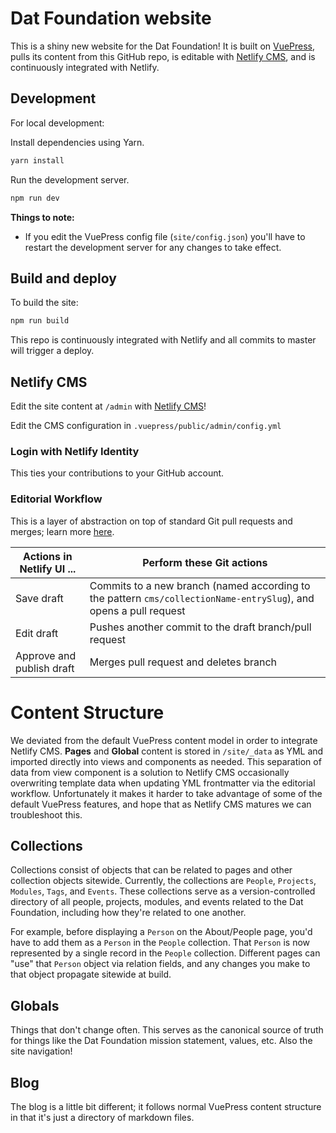 # Dat Foundation website

This is a shiny new website for the Dat Foundation! It is built on [VuePress](https://vuepress.vuejs.org/), pulls its content from this GitHub repo, is editable with [Netlify CMS](https://www.netlifycms.org/), and is continuously integrated with Netlify.

## Development

For local development:

Install dependencies using Yarn.

```bash
yarn install
```

Run the development server.

```bash
npm run dev
```

**Things to note:**
- If you edit the VuePress config file (`site/config.json`) you'll have to restart the development server for any changes to take effect.


## Build and deploy

To build the site:
```bash
npm run build
```

This repo is continuously integrated with Netlify and all commits to master will trigger a deploy.


## Netlify CMS

Edit the site content at `/admin` with [Netlify CMS](https://www.netlifycms.org/)!

Edit the CMS configuration in `.vuepress/public/admin/config.yml`


### Login with Netlify Identity
This ties your contributions to your GitHub account.

### Editorial Workflow
This is a layer of abstraction on top of standard Git pull requests and merges; learn more [here](https://www.netlifycms.org/docs/configuration-options/#publish-mode).

| Actions in Netlify UI ... | Perform these Git actions                                                                                         |
| ------------------------- | ----------------------------------------------------------------------------------------------------------------- |
| Save draft                | Commits to a new branch (named according to the pattern `cms/collectionName-entrySlug`), and opens a pull request |
| Edit draft                | Pushes another commit to the draft branch/pull request                                                            |
| Approve and publish draft | Merges pull request and deletes branch                                                                            |


# Content Structure
We deviated from the default VuePress content model in order to integrate Netlify CMS. **Pages** and **Global** content is stored in `/site/_data` as YML and imported directly into views and components as needed. This separation of data from view component is a solution to Netlify CMS occasionally overwriting template data when updating YML frontmatter via the editorial workflow. Unfortunately it makes it harder to take advantage of some of the default VuePress features, and hope that as Netlify CMS matures we can troubleshoot this.


## Collections
Collections consist of objects that can be related to pages and other collection objects sitewide. Currently, the collections are `People`, `Projects`, `Modules`, `Tags`, and `Events`. These collections serve as a version-controlled directory of all people, projects, modules, and events related to the Dat Foundation, including how they're related to one another.

For example, before displaying a `Person` on the About/People page, you'd have to add them as a `Person` in the `People` collection. That `Person` is now represented by a single record in the `People` collection. Different pages can "use" that `Person` object via relation fields, and any changes you make to that object propagate sitewide at build.

## Globals
Things that don't change often. This serves as the canonical source of truth for things like the Dat Foundation mission statement, values, etc. Also the site navigation!

## Blog
The blog is a little bit different; it follows normal VuePress content structure in that it's just a directory of markdown files.
